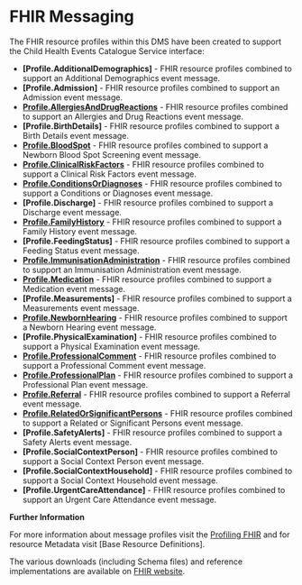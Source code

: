 # FHIR Messaging #

The FHIR resource profiles within this DMS have been created to support the Child Health Events Catalogue Service interface:


- **[Profile.AdditionalDemographics]** - FHIR resource profiles combined to support an Additional Demographics event message.
- **[Profile.Admission]** - FHIR resource profiles combined to support an Admission event message.
- **[Profile.AllergiesAndDrugReactions]** - FHIR resource profiles combined to support an Allergies and Drug Reactions event message.
- **[Profile.BirthDetails]** - FHIR resource profiles combined to support a Birth Details event message.
- **[Profile.BloodSpot]** - FHIR resource profiles combined to support a Newborn Blood Spot Screening event message.
- **[Profile.ClinicalRiskFactors]** - FHIR resource profiles combined to support a Clinical Risk Factors event message.
- **[Profile.ConditionsOrDiagnoses]** - FHIR resource profiles combined to support a Conditions or Diagnoses event message.
- **[Profile.Discharge]** - FHIR resource profiles combined to support a Discharge event message.
- **[Profile.FamilyHistory]** - FHIR resource profiles combined to support a Family History event message.
- **[Profile.FeedingStatus]** - FHIR resource profiles combined to support a Feeding Status event message.
- **[Profile.ImmunisationAdministration]** - FHIR resource profiles combined to support an Immunisation Administration event message.
- **[Profile.Medication]** - FHIR resource profiles combined to support a Medication event message. 
- **[Profile.Measurements]** - FHIR resource profiles combined to support a Measurements event message.
- **[Profile.NewbornHearing]** - FHIR resource profiles combined to support a Newborn Hearing event message.
- **[Profile.PhysicalExamination]** - FHIR resource profiles combined to support a Physical Examination event message. 
- **[Profile.ProfessionalComment]** - FHIR resource profiles combined to support a Professional Comment event message.
- **[Profile.ProfessionalPlan]** - FHIR resource profiles combined to support a Professional Plan event message.
- **[Profile.Referral]** - FHIR resource profiles combined to support a Referral event message.
- **[Profile.RelatedOrSignificantPersons]** - FHIR resource profiles combined to support a Related or Significant Persons event message.
- **[Profile.SafetyAlerts]** - FHIR resource profiles combined to support a Safety Alerts event message.
- **[Profile.SocialContextPerson]** - FHIR resource profiles combined to support a Social Context Person event message.
- **[Profile.SocialContextHousehold]** - FHIR resource profiles combined to support a Social Context Household event message.
- **[Profile.UrgentCareAttendance]** - FHIR resource profiles combined to support an Urgent Care Attendance event message.

 
**Further Information**

For more information about message profiles visit the [Profiling FHIR] and for resource Metadata visit [Base Resource Definitions].

The various downloads (including Schema files) and reference implementations are available on [FHIR website]. 

[Profile.AllergiesAndDrugReactions]: ../Profile.AllergiesAndDrugReactions/Profile.AllergiesAndDrugReactions.html 
[Profile.BloodSpot]: ../Profile.BloodSpot/Profile.BloodSpot.html
[Profile.ClinicalRiskFactors]: ../Profile.ClinicalRiskFactors/Profile.ClinicalRiskFactors.html
[Profile.ConditionsOrDiagnoses]: ../Profile.ConditionsOrDiagnoses/Profile.ConditionsOrDiagnoses.html
[Profile.FamilyHistory]: ../Profile.FamilyHistory/Profile.FamilyHistory.html
[Profile.ImmunisationAdministration]: ../Profile.ImmunisationAdministration/Profile.ImmunisationAdministration.html
[Profile.Medication]: ../Profile.Medication/Profile.Medication.html
[Profile.NewbornHearing]: ../Profile.NewbornHearing/Profile.NewbornHearing.html
[Profile.ProfessionalComment]:../Profile.ProfessionalComment/Profile.ProfessionalComment.html
[Profile.ProfessionalPlan]:../Profile.ProfessionalPlan/Profile.ProfessionalPlan.html
[Profile.Referral]: ../Profile.Referral/Profile.Referral.html
[Profile.RelatedOrSignificantPersons]:../Profile.RelatedOrSignificantPersons/Profile.RelatedOrSignificantPersons.html


[Profiling FHIR]: http://hl7.org/fhir/profiling.html
[FHIR website]: http://hl7.org/fhir/index.html